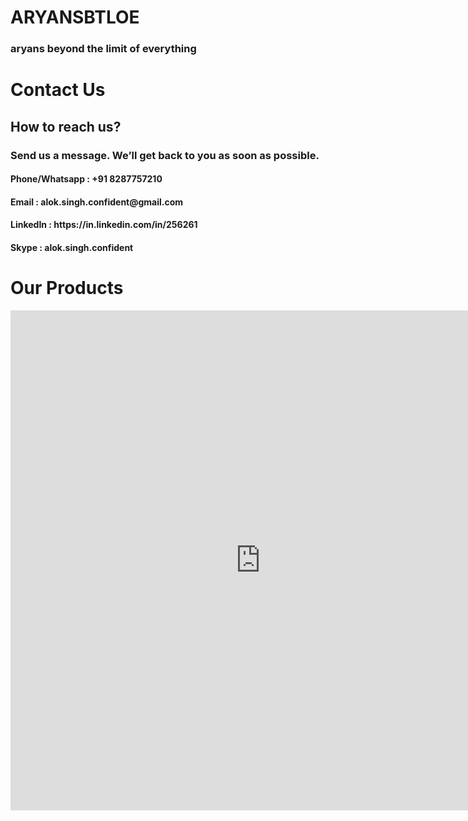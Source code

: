 <!DOCTYPE html>
<html>
<body>
<h1>ARYANSBTLOE</h1>
<h3>aryans beyond the limit of everything</h3>
<h1>Contact Us</h1>
<h2>How to reach us?</h2>
<h3>Send us a message. We’ll get back to you as soon as possible.</h3>
<h4>Phone/Whatsapp  : +91 8287757210</h4>
<h4>Email           : alok.singh.confident@gmail.com</h4>
<h4>LinkedIn        : https://in.linkedin.com/in/256261</h4>
<h4>Skype           : alok.singh.confident</h4>
<h1>Our Products</h1>
  <iframe src="https://appstores.co/search/Alok%20Singh" style="min-width: 800px; min-height: 800px; border: 0px"></iframe>
</body>
</html>
